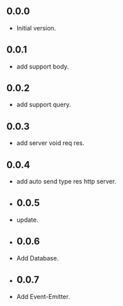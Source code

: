 ## 0.0.0

- Initial version.

## 0.0.1

- add support body.

## 0.0.2

- add support query.

## 0.0.3

- add server void req res.

## 0.0.4

- add auto send type res http server.

- ## 0.0.5

- update.

- ## 0.0.6

- Add Database.

- ## 0.0.7

- Add Event-Emitter.

